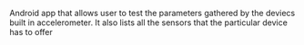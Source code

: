 Android app that allows user to test the parameters gathered by the deviecs built in accelerometer. 
It also lists all the sensors that the particular device has to offer
